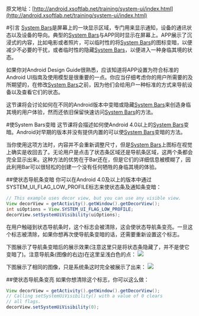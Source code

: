 原文地址：[http://android.xsoftlab.net/training/system-ui/index.html](http://android.xsoftlab.net/training/system-ui/index.html)

#引言
[System Bars](https://developer.android.com/design/get-started/ui-overview.html#system-bars)是屏幕上的一块显示区域，专门用来显示通知，设备的通讯状态以及设备的导向。典型的[System Bars](https://developer.android.com/design/get-started/ui-overview.html#system-bars)与APP同时显示在屏幕上。APP展示了沉浸式的内容，比如电影或者照片，可以临时性的将[System Bars](https://developer.android.com/design/get-started/ui-overview.html#system-bars)的图标变暗，以便减少不必要的干扰，或者临时性的隐藏[System Bars](https://developer.android.com/design/get-started/ui-overview.html#system-bars)，以便进入一种身临其境的状态。

如果你对Android Design Guide很熟悉，应该知道将APP设置为符合标准的Android UI指南及使用模型是很重要的一点。你应当仔细考虑你的用户所需要的及所期望的，在修改[System Bars](https://developer.android.com/design/get-started/ui-overview.html#system-bars)之前，因为他们会给用户一种标准的方式来导航设备以及查看它们的状态。

这节课将会讨论如何在不同的Android版本中变暗或隐藏[System Bars](https://developer.android.com/design/get-started/ui-overview.html#system-bars)来创造身临其境的用户体验，然而还依旧保留快速访问[System Bars](https://developer.android.com/design/get-started/ui-overview.html#system-bars)的方法。

#使System Bars变暗
这节课将会描述如何使Android 4.0以上的[System Bars](https://developer.android.com/design/get-started/ui-overview.html#system-bars)变暗。Android对早期的版本并没有提供内置的可以使[System Bars](https://developer.android.com/design/get-started/ui-overview.html#system-bars)变暗的方法。

当你使用这项方法时，内容并不会重新调整尺寸，但是[System Bars](https://developer.android.com/design/get-started/ui-overview.html#system-bars)上图标在视觉上确实是收回去了。无论用户是点击了状态条区域还是导航条区域，这两个条都会完全显示出来。这种方法的优势在于Bar还在，但是它们的详细信息被模糊了，因此利用Bar可以很轻松的创建一个没有任何牺牲的身临其境的体验。

##使状态导航条变暗
你可以在Android 4.0及以上的版本中通过SYSTEM_UI_FLAG_LOW_PROFILE标志来使状态条及通知条变暗：
```java
// This example uses decor view, but you can use any visible view.
View decorView = getActivity().getWindow().getDecorView();
int uiOptions = View.SYSTEM_UI_FLAG_LOW_PROFILE;
decorView.setSystemUiVisibility(uiOptions);
```

在用户触碰到状态导航条时，这个标志会被清除，这会使状态导航条变亮。一旦这个标志被清除，如果你想再次使导航条变暗的话，还需要重新设置这个标志。

下图展示了导航条变暗后的展示效果(注意这里只是将状态条隐藏了，并不是使它变暗了)。注意导航条(图像的右边)在这里呈浅白色的点：
![](http://android.xsoftlab.net/images/training/low_profile_hide2x.png)

下图展示了相同的图像，只是系统条这时完全被展示了出来：
![](http://android.xsoftlab.net/images/training/low_profile_show2x.png)

##使状态导航条变亮
如果你想清除这个标志，你可以这么做：
```java
View decorView = getActivity().getWindow().getDecorView();
// Calling setSystemUiVisibility() with a value of 0 clears
// all flags.
decorView.setSystemUiVisibility(0);
```

